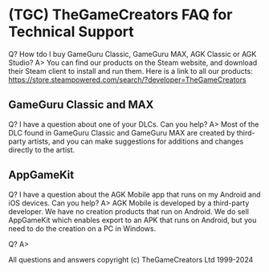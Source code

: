 # (TGC) TheGameCreators FAQ for Technical Support

Q? How tdo I buy GameGuru Classic, GameGuru MAX, AGK Classic or AGK Studio? 
A> You can find our products on the Steam website, and download their Steam client to install and run them. Here is a link to all our products: https://store.steampowered.com/search/?developer=TheGameCreators

## GameGuru Classic and MAX

Q? I have a question about one of your DLCs. Can you help?
A> Most of the DLC found in GameGuru Classic and GameGuru MAX are created by third-party artists, and you can make suggestions for additions and changes directly to the artist.

## AppGameKit

Q? I have a question about the AGK Mobile app that runs on my Android and iOS devices. Can you help?
A> AGK Mobile is developed by a third-party developer. We have no creation products that run on Android. We do sell AppGameKit which enables export to an APK that runs on Android, but you need to do the creation on a PC in Windows.

Q?
A>

All questions and answers copyright (c) TheGameCreators Ltd 1999-2024
